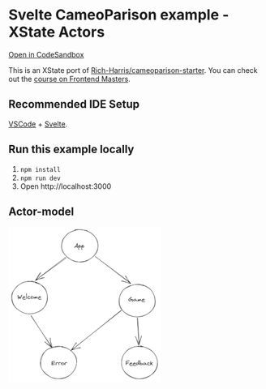 # Svelte CameoParison example - XState Actors

[Open in CodeSandbox](https://codesandbox.io/embed/github/annaghi/svelte-cameoparison-xstate-actors)

This is an XState port of [Rich-Harris/cameoparison-starter](https://github.com/Rich-Harris/cameoparison-starter).
You can check out the [course on Frontend Masters](https://frontendmasters.com/courses/svelte/building-an-application-frame/).

## Recommended IDE Setup

[VSCode](https://code.visualstudio.com/) + [Svelte](https://marketplace.visualstudio.com/items?itemName=svelte.svelte-vscode).

## Run this example locally

1. `npm install`
2. `npm run dev`
3. Open http://localhost:3000

## Actor-model

![](cameoparison-actor-model.png)
